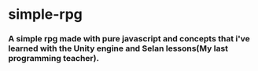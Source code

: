 # simple-rpg

### A simple rpg made with pure javascript and concepts that i've learned with the Unity engine and Selan lessons(My last programming teacher).